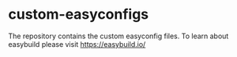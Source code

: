 # custom-easyconfigs
The repository contains the custom easyconfig files. To learn about easybuild please visit https://easybuild.io/
